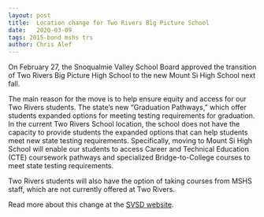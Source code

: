 ```yaml
---
layout: post
title:  Location change for Two Rivers Big Picture School
date:   2020-03-09
tags: 2015-bond mshs trs
author: Chris Alef
---
```

On February 27, the Snoqualmie Valley School Board approved the transition of Two Rivers Big Picture High School to the new Mount Si High School next fall.

The main reason for the move is to help ensure equity and access for our Two Rivers students. The state’s new “Graduation Pathways,” which offer students expanded options for meeting testing requirements for graduation. In the current Two Rivers School location, the school does not have the capacity to provide students the expanded options that can help students meet new state testing requirements. Specifically, moving to Mount Si High School will enable our students to access Career and Technical Education (CTE) coursework pathways and specialized Bridge-to-College courses to meet state testing requirements.

Two Rivers students will also have the option of taking courses from MSHS staff, which are not currently offered at Two Rivers.

Read more about this change at the [SVSD website](https://www.svsd410.org/site/Default.aspx?PageType=3&DomainID=4&PageID=1&ViewID=6446ee88-d30c-497e-9316-3f8874b3e108&FlexDataID=25156).
